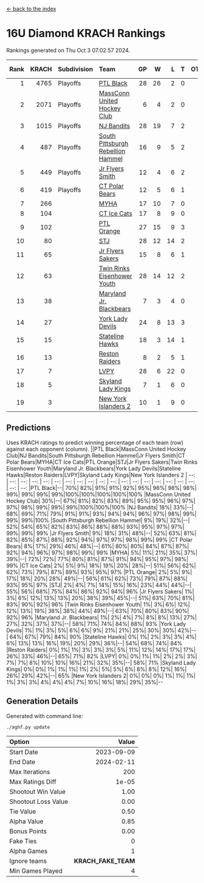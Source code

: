 [<- back to the index](readme.md)
# 16U Diamond KRACH Rankings
Rankings generated on Thu Oct  3 07:02:57 2024.

Rank|KRACH|Subdivision|Team|GP|W|L|T|OTW|OTL|SoS|Exp Wins|Win Diff
---:|---:|:---|:---|---:|---:|---:|---:|---:|---:|---:|---:|---:
1|4765|Playoffs|[PTL Black](https://gamesheetstats.com/seasons/3663/teams/140833/schedule)|28|26|2|0|3|0|432|26.8|-0.0
2|2071|Playoffs|[MassConn United Hockey Club](https://gamesheetstats.com/seasons/3663/teams/140835/schedule)|6|4|2|0|0|0|1682|4.8|-0.0
3|1015|Playoffs|[NJ Bandits](https://gamesheetstats.com/seasons/3663/teams/140836/schedule)|28|19|7|2|0|3|965|20.8|-0.0
4|487|Playoffs|[South Pittsburgh Rebellion Hammel](https://gamesheetstats.com/seasons/3663/teams/140839/schedule)|16|9|5|2|0|0|788|10.8|-0.0
5|449|Playoffs|[Jr Flyers Smith](https://gamesheetstats.com/seasons/3663/teams/140837/schedule)|12|4|6|2|1|2|1486|5.8|-0.0
6|419|Playoffs|[CT Polar Bears](https://gamesheetstats.com/seasons/3663/teams/140834/schedule)|12|5|6|1|0|0|1168|6.3|-0.0
7|266||[MYHA](https://gamesheetstats.com/seasons/3663/teams/140838/schedule)|17|10|7|0|0|0|770|10.9|0.0
8|104||[CT Ice Cats](https://gamesheetstats.com/seasons/3663/teams/140846/schedule)|17|8|9|0|0|1|667|8.9|0.0
9|102||[PTL Orange](https://gamesheetstats.com/seasons/3663/teams/140842/schedule)|27|15|9|3|1|0|168|17.4|0.0
10|80||[STJ](https://gamesheetstats.com/seasons/3663/teams/140841/schedule)|28|12|14|2|0|1|969|13.9|0.0
11|65||[Jr Flyers Sakers](https://gamesheetstats.com/seasons/3663/teams/140843/schedule)|15|8|6|1|2|0|111|9.4|0.0
12|63||[Twin Rinks Eisenhower Youth](https://gamesheetstats.com/seasons/3663/teams/140847/schedule)|28|14|12|2|3|0|126|15.9|0.0
13|38||[Maryland Jr. Blackbears](https://gamesheetstats.com/seasons/3663/teams/140848/schedule)|7|3|4|0|0|1|684|3.9|0.0
14|27||[York Lady Devils](https://gamesheetstats.com/seasons/3663/teams/140845/schedule)|24|8|13|3|0|2|260|10.4|0.0
15|15||[Stateline Hawks](https://gamesheetstats.com/seasons/3663/teams/140840/schedule)|18|3|14|1|0|1|939|4.4|0.0
16|13||[Reston Raiders](https://gamesheetstats.com/seasons/3663/teams/140850/schedule)|8|2|5|1|1|0|38|3.4|0.0
17|7||[LVPY](https://gamesheetstats.com/seasons/3663/teams/140844/schedule)|28|6|22|0|0|1|439|6.9|0.0
18|5||[Skyland Lady Kings](https://gamesheetstats.com/seasons/3663/teams/140849/schedule)|7|1|6|0|1|0|46|1.9|0.0
19|3||[New York Islanders 2](https://gamesheetstats.com/seasons/3663/teams/140851/schedule)|10|1|9|0|0|0|59|1.9|0.0

## Predictions
Uses KRACH ratings to predict winning percentage of each team (row) against each opponent (column).
||PTL Black|MassConn United Hockey Club|NJ Bandits|South Pittsburgh Rebellion Hammel|Jr Flyers Smith|CT Polar Bears|MYHA|CT Ice Cats|PTL Orange|STJ|Jr Flyers Sakers|Twin Rinks Eisenhower Youth|Maryland Jr. Blackbears|York Lady Devils|Stateline Hawks|Reston Raiders|LVPY|Skyland Lady Kings|New York Islanders 2
| --: | --: | --: | --: | --: | --: | --: | --: | --: | --: | --: | --: | --: | --: | --: | --: | --: | --: | --: | --: 
|PTL Black|--| 70%| 82%| 91%| 91%| 92%| 95%| 98%| 98%| 98%| 99%| 99%| 99%| 99%|100%|100%|100%|100%|100%
|MassConn United Hockey Club| 30%|--| 67%| 81%| 82%| 83%| 89%| 95%| 95%| 96%| 97%| 97%| 98%| 99%| 99%| 99%|100%|100%|100%
|NJ Bandits| 18%| 33%|--| 68%| 69%| 71%| 79%| 91%| 91%| 93%| 94%| 94%| 96%| 97%| 98%| 99%| 99%| 99%|100%
|South Pittsburgh Rebellion Hammel|  9%| 19%| 32%|--| 52%| 54%| 65%| 82%| 83%| 86%| 88%| 88%| 93%| 95%| 97%| 97%| 99%| 99%| 99%
|Jr Flyers Smith|  9%| 18%| 31%| 48%|--| 52%| 63%| 81%| 82%| 85%| 87%| 88%| 92%| 94%| 97%| 97%| 98%| 99%| 99%
|CT Polar Bears|  8%| 17%| 29%| 46%| 48%|--| 61%| 80%| 80%| 84%| 87%| 87%| 92%| 94%| 96%| 97%| 98%| 99%| 99%
|MYHA|  5%| 11%| 21%| 35%| 37%| 39%|--| 72%| 72%| 77%| 80%| 81%| 87%| 91%| 94%| 95%| 97%| 98%| 99%
|CT Ice Cats|  2%|  5%|  9%| 18%| 19%| 20%| 28%|--| 51%| 56%| 62%| 62%| 73%| 79%| 87%| 89%| 93%| 95%| 97%
|PTL Orange|  2%|  5%|  9%| 17%| 18%| 20%| 28%| 49%|--| 56%| 61%| 62%| 73%| 79%| 87%| 88%| 93%| 95%| 97%
|STJ|  2%|  4%|  7%| 14%| 15%| 16%| 23%| 44%| 44%|--| 55%| 56%| 68%| 75%| 84%| 86%| 92%| 94%| 96%
|Jr Flyers Sakers|  1%|  3%|  6%| 12%| 13%| 13%| 20%| 38%| 39%| 45%|--| 51%| 63%| 70%| 81%| 83%| 90%| 92%| 96%
|Twin Rinks Eisenhower Youth|  1%|  3%|  6%| 12%| 12%| 13%| 19%| 38%| 38%| 44%| 49%|--| 63%| 70%| 80%| 83%| 90%| 92%| 96%
|Maryland Jr. Blackbears|  1%|  2%|  4%|  7%|  8%|  8%| 13%| 27%| 27%| 32%| 37%| 37%|--| 58%| 71%| 74%| 84%| 88%| 93%
|York Lady Devils|  1%|  1%|  3%|  5%|  6%|  6%|  9%| 21%| 21%| 25%| 30%| 30%| 42%|--| 64%| 67%| 79%| 84%| 90%
|Stateline Hawks|  0%|  1%|  2%|  3%|  3%|  4%|  6%| 13%| 13%| 16%| 19%| 20%| 29%| 36%|--| 54%| 68%| 74%| 84%
|Reston Raiders|  0%|  1%|  1%|  3%|  3%|  3%|  5%| 11%| 12%| 14%| 17%| 17%| 26%| 33%| 46%|--| 65%| 71%| 82%
|LVPY|  0%|  0%|  1%|  1%|  2%|  2%|  3%|  7%|  7%|  8%| 10%| 10%| 16%| 21%| 32%| 35%|--| 58%| 71%
|Skyland Lady Kings|  0%|  0%|  1%|  1%|  1%|  1%|  2%|  5%|  5%|  6%|  8%|  8%| 12%| 16%| 26%| 29%| 42%|--| 65%
|New York Islanders 2|  0%|  0%|  0%|  1%|  1%|  1%|  1%|  3%|  3%|  4%|  4%|  4%|  7%| 10%| 16%| 18%| 29%| 35%|--

## Generation Details

Generated with command line:
```
./aghf.py update
```

| Option | Value |
| :----- | ----: |
| Start Date | 2023-09-09 |
| End Date | 2024-02-11 |
| Max Iterations | 200 |
| Max Ratings Diff | 1e-05 |
| Shootout Win Value | 1.00 |
| Shootout Loss Value | 0.00 |
| Tie Value | 0.50 |
| Alpha Value | 0.85 |
| Bonus Points | 0.00 |
| Fake Ties | 0 |
| Alpha Games | 1 |
| Ignore teams | __KRACH_FAKE_TEAM__ |
| Min Games Played | 4 |

